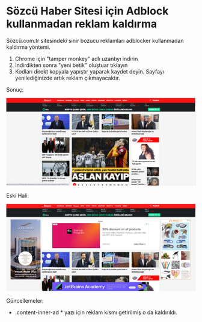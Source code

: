# Sözcü Haber Sitesi için Adblock kullanmadan reklam kaldırma
Sözcü.com.tr sitesindeki sinir bozucu reklamları adblocker kullanmadan kaldırma yöntemi.


1. Chrome için "tamper monkey" adlı uzantıyı indirin
2. İndirdikten sonra "yeni betik" oluştuar tıklayın
3. Kodları direkt kopyala yapıştır yaparak kaydet deyin. Sayfayı yenilediğinizde artık reklam çıkmayacaktır.


Sonuç:

![Reklamsız hali](https://github.com/altunoren/sozcuadblock/blob/main/reklamsiz.jpg?raw=true)


Eski Hali:

![Reklamlı hali](https://github.com/altunoren/sozcuadblock/blob/main/reklamli.jpg?raw=true)



Güncellemeler: 
* .content-inner-ad * yazı için reklam kısmı getirilmiş o da kaldırıldı. 
